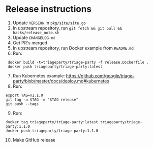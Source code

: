 # Release instructions
   

1. Update `VERSION` in `pkg/site/site.go`
2. In upstream repository, run `git fetch && git pull && hacks/release_note.sh`
3. Update `CHANGELOG.md`
4. Get PR's merged
5. In upstream repository, run Docker example from `README.md`
6. Run:

```
 docker build -t=triageparty/triage-party -f release.Dockerfile .
 docker push triageparty/triage-party:latest 
 ```

7. Run Kubernetes example: https://github.com/google/triage-party/blob/master/docs/deploy.md#kubernetes
8. Run:

```
export TAG=v1.1.0
git tag -a $TAG -m "$TAG release"
git push --tags
```

9. Run:

```
docker tag triageparty/triage-party:latest triageparty/triage-party:1.1.0
docker push triageparty/triage-party:1.1.0
```

10. Make GitHub release